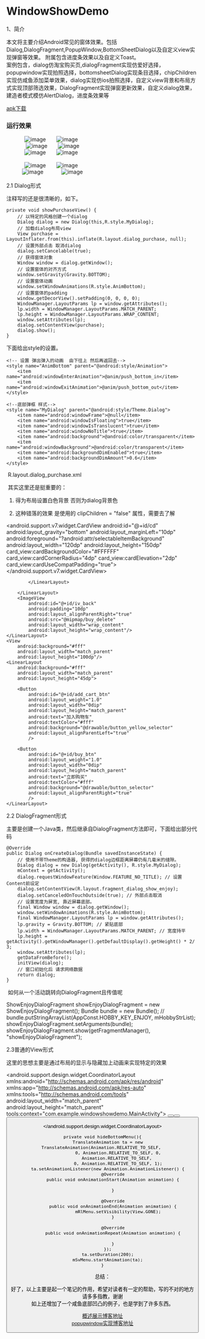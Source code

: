 # WindowShowDemo
1、简介

本文将主要介绍Android常见的窗体效果。包括Dialog,DialogFragment,PopupWindow,BottomSheetDialog以及自定义view实现弹窗等效果。
附属包含进度条效果以及自定义Toast。<br>
案例包含，dialog仿淘宝购买页,dialogFragment实现仿爱好选择，popupwindow实现拍照选择，bottomsheetDialog实现条目选择，chipChildren实现仿咸鱼添加菜单效果，dialog实现仿ios拍照选择，自定义view背景和布局方式实现顶部筛选效果，DialogFragment实现弹窗更新效果，自定义dialog效果，建造者模式模仿AlertDialog，进度条效果等<br>

[apk下载](https://github.com/crazyzhangxl/WindowShowDemo/blob/master/app/release/app-release.apk)<br>

### 运行效果<br>
&#160;&#160;&#160;&#160;&#160;&#160;&#160;&#160;&#160;&#160;&#160;&#160;![image](https://github.com/crazyzhangxl/WindowShowDemo/blob/master/app/screenshots/1.png)
&#160;&#160;&#160;&#160;&#160;&#160;![image](https://github.com/crazyzhangxl/WindowShowDemo/blob/master/app/screenshots/2.png)<br>
&#160;&#160;&#160;&#160;&#160;&#160;&#160;&#160;&#160;&#160;&#160;&#160;
![image](https://github.com/crazyzhangxl/WindowShowDemo/blob/master/app/screenshots/4.png)
&#160;&#160;&#160;&#160;&#160;&#160;![image](https://github.com/crazyzhangxl/WindowShowDemo/blob/master/app/screenshots/update.png)<br>
&#160;&#160;&#160;&#160;&#160;&#160;&#160;&#160;&#160;&#160;&#160;&#160;![image](https://github.com/crazyzhangxl/WindowShowDemo/blob/master/app/screenshots/5.png)
&#160;&#160;&#160;&#160;&#160;&#160;![image](https://github.com/crazyzhangxl/WindowShowDemo/blob/master/app/screenshots/6.png)<br><br>
&#160;&#160;&#160;&#160;&#160;&#160;&#160;&#160;&#160;&#160;&#160;&#160;![image](https://github.com/crazyzhangxl/WindowShowDemo/blob/master/app/screenshots/xianyu.png)
&#160;&#160;&#160;&#160;&#160;&#160;![image](https://github.com/crazyzhangxl/WindowShowDemo/blob/master/app/screenshots/ios.png)
&#160;&#160;&#160;&#160;&#160;&#160;&#160;&#160;&#160;&#160;&#160;&#160;&#160;&#160;&#160;&#160;&#160;&#160;&#160;     
      &#160;&#160;&#160;&#160;&#160;&#8194;&#8194;&#8194;![image](https://github.com/crazyzhangxl/WindowShowDemo/blob/master/app/screenshots/xianyu2.gif)&#160;&#160;&#160;&#160;&#160;&#160;&#160;&#160;&#160;&#160;&#160;&#160;![image](https://github.com/crazyzhangxl/WindowShowDemo/blob/master/app/screenshots/popup.png)<br><br>
2.1 Dialog形式

注释写的还是很清晰的，如下。

    private void showPurchaseView() {
        // 以特定的风格创建一个dialog
        Dialog dialog = new Dialog(this,R.style.MyDialog);
        // 加载dialog布局view
        View purchase = LayoutInflater.from(this).inflate(R.layout.dialog_purchase, null);
        // 设置外部点击 取消dialog
        dialog.setCancelable(true);
        // 获得窗体对象
        Window window = dialog.getWindow();
        // 设置窗体的对齐方式
        window.setGravity(Gravity.BOTTOM);
        // 设置窗体动画
        window.setWindowAnimations(R.style.AnimBottom);
        // 设置窗体的padding 
        window.getDecorView().setPadding(0, 0, 0, 0);
        WindowManager.LayoutParams lp = window.getAttributes();
        lp.width = WindowManager.LayoutParams.MATCH_PARENT;
        lp.height = WindowManager.LayoutParams.WRAP_CONTENT;
        window.setAttributes(lp);
        dialog.setContentView(purchase);
        dialog.show();
    }

下面给出style的设置。 

    <!-- 设置 弹出弹入的动画  由下往上 然后再返回去-->
    <style name="AnimBottom" parent="@android:style/Animation">
        <item name="android:windowEnterAnimation">@anim/push_bottom_in</item>
        <item name="android:windowExitAnimation">@anim/push_bottom_out</item>
    </style>

    <!--底部弹框 样式-->
    <style name="MyDialog" parent="@android:style/Theme.Dialog">
        <item name="android:windowFrame">@null</item>
        <item name="android:windowIsFloating">true</item>
        <item name="android:windowIsTranslucent">true</item>
        <item name="android:windowNoTitle">true</item>
        <item name="android:background">@android:color/transparent</item>
        <item name="android:windowBackground">@android:color/transparent</item>
        <item name="android:backgroundDimEnabled">true</item>
        <item name="android:backgroundDimAmount">0.6</item>
    </style>

 R.layout.dialog_purchase.xml

 其实这里还是挺重要的：

1. 得为布局设置白色背景 否则为dialog背景色

2. 这种错落的效果 是使用的 clipChildren = "false" 属性，需要去了解

<?xml version="1.0" encoding="utf-8"?>
<LinearLayout xmlns:android="http://schemas.android.com/apk/res/android"
    xmlns:card_view="http://schemas.android.com/apk/res-auto"
    android:layout_width="match_parent"
    android:orientation="vertical"
    android:clipChildren="false"
    android:layout_height="wrap_content">
    <!-- 该布局承载着 超出父布局的控件的部分的显示-->
    <View
        android:layout_width="match_parent"
        android:layout_height="40dp"/>
    <LinearLayout
        android:background="#fff"
        android:id="@+id/rl_1"
        android:orientation="horizontal"
        android:layout_width="match_parent"
        android:layout_height="128dp">
        <android.support.v7.widget.CardView
            android:id="@+id/cd"
            android:layout_gravity="bottom"
            android:layout_marginLeft="10dp"
            android:foreground="?android:attr/selectableItemBackground"
            android:layout_width="120dp"
            android:layout_height="150dp"
            card_view:cardBackgroundColor="#FFFFFF"
            card_view:cardCornerRadius="4dp"
            card_view:cardElevation="2dp"
            card_view:cardUseCompatPadding="true">
            <ImageView
                android:src="@drawable/shop"
                android:scaleType="fitXY"
                android:layout_width="120dp"
                android:layout_height="match_parent"/>
        </android.support.v7.widget.CardView>
        <LinearLayout
            android:layout_marginTop="30dp"
            android:layout_marginLeft="5dp"
            android:orientation="vertical"
            android:layout_width="0dp"
            android:layout_weight="1"
            android:layout_height="wrap_content">
            <TextView
                android:text="￥109"
                android:textColor="#f00"
                android:textSize="22sp"
                android:id="@+id/tv_pay_deserve"
                android:layout_width="wrap_content"
                android:layout_height="wrap_content"/>
            <LinearLayout
                android:layout_marginTop="10dp"
                android:orientation="horizontal"
                android:layout_width="wrap_content"
                android:layout_height="wrap_content">
                <TextView
                    android:id="@+id/tv_des"
                    android:textColor="#C000"
                    android:textSize="14sp"
                    android:text="对商品的简要的描述：这件商品好好啊，欢迎来购买"
                    android:lines="2"
                    android:layout_width="wrap_content"
                    android:layout_height="wrap_content"/>

            </LinearLayout>

        </LinearLayout>
        <ImageView
            android:id="@+id/iv_back"
            android:padding="10dp"
            android:layout_alignParentRight="true"
            android:src="@mipmap/buy_delete"
            android:layout_width="wrap_content"
            android:layout_height="wrap_content"/>
    </LinearLayout>
    <View
        android:background="#fff"
        android:layout_width="match_parent"
        android:layout_height="100dp"/>
    <LinearLayout
        android:background="#fff"
        android:layout_width="match_parent"
        android:layout_height="45dp">

        <Button
            android:id="@+id/add_cart_btn"
            android:layout_weight="1.0"
            android:layout_width="0dip"
            android:layout_height="match_parent"
            android:text="加入购物车"
            android:textColor="#fff"
            android:background="@drawable/button_yellow_selector"
            android:layout_alignParentLeft="true"
            />

        <Button
            android:id="@+id/buy_btn"
            android:layout_weight="1.0"
            android:layout_width="0dip"
            android:layout_height="match_parent"
            android:text="立即购买"
            android:textColor="#fff"
            android:background="@drawable/button_selector"
            android:layout_alignParentRight="true"
            />
    </LinearLayout>
</LinearLayout>

2.2 DialogFragment形式

主要是创建一个Java类，然后继承自DialogFragment方法即可，下面给出部分代码

    @Override
    public Dialog onCreateDialog(Bundle savedInstanceState) {
        // 使用不带Theme的构造器, 获得的dialog边框距离屏幕仍有几毫米的缝隙。
        Dialog dialog = new Dialog(getActivity(), R.style.MyDialog);
        mContext = getActivity();
        dialog.requestWindowFeature(Window.FEATURE_NO_TITLE); // 设置Content前设定
        dialog.setContentView(R.layout.fragment_dialog_show_enjoy);
        dialog.setCanceledOnTouchOutside(true); // 外部点击取消
        // 设置宽度为屏宽, 靠近屏幕底部。
        final Window window = dialog.getWindow();
        window.setWindowAnimations(R.style.AnimBottom);
        final WindowManager.LayoutParams lp = window.getAttributes();
        lp.gravity = Gravity.BOTTOM; // 紧贴底部
        lp.width = WindowManager.LayoutParams.MATCH_PARENT; // 宽度持平
        lp.height = getActivity().getWindowManager().getDefaultDisplay().getHeight() * 2/ 3;
        window.setAttributes(lp);
        getDataFromBefore();
        initView(dialog);
        // 窗口初始化后 请求网络数据
        return dialog;
    }

 如何从一个活动跳转向DialogFragment且传值呢

ShowEnjoyDialogFragment showEnjoyDialogFragment = new ShowEnjoyDialogFragment();
Bundle bundle = new Bundle();
// bundle.putStringArrayList(AppConst.HOBBY_KEY_ENJOY, mHobbyStrList);
showEnjoyDialogFragment.setArguments(bundle);
showEnjoyDialogFragment.show(getFragmentManager(), "showEnjoyDialogFragment");

2.3普通的View形式

这里的思想主要是通过布局的显示与隐藏加上动画来实现特定的效果

<?xml version="1.0" encoding="utf-8"?>
<android.support.design.widget.CoordinatorLayout xmlns:android="http://schemas.android.com/apk/res/android"
    xmlns:app="http://schemas.android.com/apk/res-auto"
    xmlns:tools="http://schemas.android.com/tools"
    android:layout_width="match_parent"
    android:layout_height="match_parent"
    tools:context="com.example.windowshowdemo.MainActivity">
    <!-- 内容布局 -->
    <LinearLayout
        android:fitsSystemWindows="true"
        android:background="@color/colorPrimary"
        android:id="@+id/llContent"
        android:orientation="vertical"
        android:layout_width="match_parent"
        android:layout_height="match_parent">
        <include
            layout="@layout/toolbar"/>
        <LinearLayout
            android:background="#fff"
            android:orientation="vertical"
            android:layout_width="match_parent"
            android:layout_height="match_parent">
            <Button
                android:text="Dialog形式"
                android:id="@+id/btnDialog"
                android:layout_width="wrap_content"
                android:layout_height="wrap_content" />
            <Button
                android:text="DialogFragment形式"
                android:id="@+id/btnDgFm"
                android:layout_width="wrap_content"
                android:layout_height="wrap_content" />
            <Button
                android:text="普通布局形式"
                android:id="@+id/normalShow"
                android:layout_width="wrap_content"
                android:layout_height="wrap_content" />
            <TextView
                android:id="@+id/tvAddress"
                android:layout_marginTop="25dp"
                android:layout_gravity="center_horizontal"
                android:text="区域"
                android:layout_width="wrap_content"
                android:layout_height="wrap_content" />
            <TextView
                android:text="喜好"
                android:id="@+id/tvHobby"
                android:layout_marginTop="25dp"
                android:layout_gravity="center_horizontal"
                android:layout_width="wrap_content"
                android:layout_height="wrap_content" />
            <TextView
                android:text="选择"
                android:id="@+id/tvChoose"
                android:layout_marginTop="25dp"
                android:layout_gravity="center_horizontal"
                android:layout_width="wrap_content"
                android:layout_height="wrap_content" />
        </LinearLayout>
    </LinearLayout>
    <!-- 弹出框布局 上部分为灰色-->
    <RelativeLayout
        android:id="@+id/rlMenu"
        android:background="#32000000"
        android:fitsSystemWindows="true"
        android:layout_width="match_parent"
        android:layout_height="match_parent"
        android:visibility="gone">
        <ScrollView
            android:id="@+id/svMenu"
            android:layout_width="match_parent"
            android:layout_height="wrap_content"
            android:fillViewport="true"
            android:layout_alignParentBottom="true"
            android:scrollbars="none">
            <LinearLayout
                android:layout_width="match_parent"
                android:layout_height="wrap_content"
                android:background="#ffffff"
                android:gravity="center"
                android:orientation="vertical">
                <TextView
                    android:id="@+id/tvSaveToPhone"
                    android:textSize="16sp"
                    android:gravity="center_vertical"
                    android:text="保存到手机"
                    android:textColor="#7e7e7e"
                    android:layout_marginLeft="20dp"
                    android:layout_width="match_parent"
                    android:layout_height="51dp" />
                <TextView
                    android:id="@+id/openQrcode"
                    android:textSize="16sp"
                    android:gravity="center_vertical"
                    android:text="打开二维码"
                    android:textColor="#7e7e7e"
                    android:layout_marginLeft="20dp"
                    android:layout_width="match_parent"
                    android:layout_height="51dp" />
            </LinearLayout>
        </ScrollView>
    </RelativeLayout>

</android.support.design.widget.CoordinatorLayout>

    private void hideBottomMenu(){
        TranslateAnimation ta = new TranslateAnimation(Animation.RELATIVE_TO_SELF, 
                0, Animation.RELATIVE_TO_SELF, 0,
                Animation.RELATIVE_TO_SELF, 
                0, Animation.RELATIVE_TO_SELF, 1);
        ta.setAnimationListener(new Animation.AnimationListener() {
            @Override
            public void onAnimationStart(Animation animation) {

            }

            @Override
            public void onAnimationEnd(Animation animation) {
                mRlMenu.setVisibility(View.GONE);
            }

            @Override
            public void onAnimationRepeat(Animation animation) {

            }
        });
        ta.setDuration(200);
        mSvMenu.startAnimation(ta);
    }

总结：

好了，以上主要是起一个笔记的作用，希望对读者有一定的帮助，写的不对的地方请多多指教，谢谢<br>
如上还增加了一个咸鱼底部凹凸的例子，也是学到了许多东西。<br>

[概述展示博客地址](https://blog.csdn.net/crazyZhangxl/article/details/81195593)<br>
[popupwindow实现博客地址](https://blog.csdn.net/crazyZhangxl/article/details/100736126)<br>
